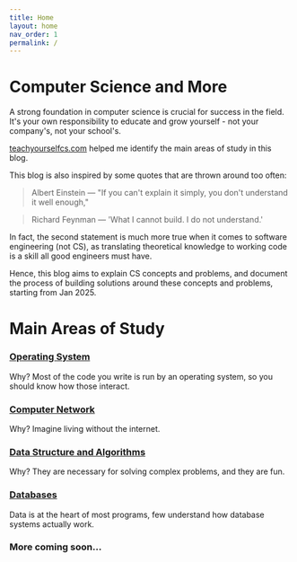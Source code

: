 ```yaml
---
title: Home
layout: home
nav_order: 1
permalink: /
---
```

# Computer Science and More
A strong foundation in computer science is crucial for success in the field. It's your own responsibility to educate and grow yourself - not your company's, not your school's.

[teachyourselfcs.com](https://teachyourselfcs.com/) helped me identify the main areas of study in this blog.

This blog is also inspired by some quotes that are thrown around too often:

> Albert Einstein — "If you can't explain it simply, you don't understand it well enough," 

> Richard Feynman — 'What I cannot build. I do not understand.'

In fact, the second statement is much more true when it comes to software engineering (not CS), as translating theoretical knowledge to working code is a skill all good engineers must have.

Hence, this blog aims to explain CS concepts and problems, and document the process of building solutions around these concepts and problems, starting from Jan 2025.

# Main Areas of Study
### [Operating System](https://isbobby.github.io/2-os/)
Why? Most of the code you write is run by an operating system, so you should know how those interact.

### [Computer Network](https://isbobby.github.io/3-network/)
Why? Imagine living without the internet.

### [Data Structure and Algorithms](https://isbobby.github.io/4-algorithms/)
Why? They are necessary for solving complex problems, and they are fun.

### [Databases](https://isbobby.github.io/5-databases/)
Data is at the heart of most programs, few understand how database systems actually work.

### More coming soon...